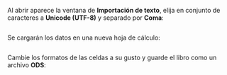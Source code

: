 
Al abrir aparece la ventana de **Importación de texto**, elija en conjunto de caracteres a **Unicode (UTF-8)** y separado por **Coma**:

<a href="datos-abiertos/csv-libreoffice-calc-01.png"><img src="datos-abiertos/csv-libreoffice-calc-01-previa.png" alt=""></a>

Se cargarán los datos en una nueva hoja de cálculo:

<a href="datos-abiertos/csv-libreoffice-calc-02.png"><img src="datos-abiertos/csv-libreoffice-calc-02-previa.png" alt=""></a>

Cambie los formatos de las celdas a su gusto y guarde el libro como un archivo **ODS**:

<a href="datos-abiertos/csv-libreoffice-calc-03.png"><img src="datos-abiertos/csv-libreoffice-calc-03-previa.png" alt=""></a>
